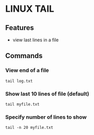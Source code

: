 # LINUX TAIL

## Features
- view last lines in a file

## Commands

### View end of a file
`tail log.txt`

### Show last 10 lines of file (default)
`tail myfile.txt`

### Specify number of lines to show
`tail -n 20 myfile.txt`
